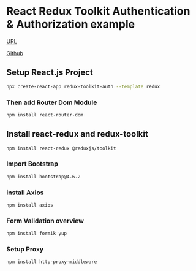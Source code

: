 # React Redux Toolkit Authentication & Authorization example
[URL](https://www.bezkoder.com/redux-toolkit-auth/)

[Github](https://github.com/bezkoder/redux-toolkit-authentication)
## Setup React.js Project
```sh
npx create-react-app redux-toolkit-auth --template redux
```
### Then add Router Dom Module
```sh
npm install react-router-dom
```
## Install react-redux and redux-toolkit
```sh
npm install react-redux @reduxjs/toolkit
```
### Import Bootstrap
```sh
npm install bootstrap@4.6.2
```
### install Axios
```sh
npm install axios
```
### Form Validation overview
```sh
npm install formik yup
```
### Setup Proxy
```sh
npm install http-proxy-middleware
```

```sh
```
```sh
```